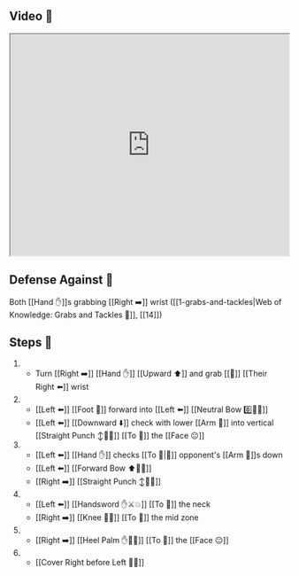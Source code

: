 ## Video 🎥

<iframe src="https://www.youtube.com/embed/Nl1I_r8H0uM?start=268" width="100%" height="400"></iframe>

## Defense Against 🤺

Both [[Hand ✋]]s grabbing [[Right ➡️]] wrist ([[1-grabs-and-tackles|Web of Knowledge: Grabs and Tackles 🤝]], [[14]])

## Steps 👣

1. - Turn [[Right ➡️]] [[Hand ✋]] [[Upward ⬆️]] and grab [[🎯]] [[Their Right ⬅️]] wrist
2. - [[Left ⬅️]] [[Foot 🦶]] forward into [[Left ⬅️]] [[Neutral Bow 0️⃣🧍‍♂️]]
    - [[Left ⬅️]] [[Downward ⬇️]] check with lower [[Arm 💪]] into vertical [[Straight Punch ↕️👊💥]] [[To 🎯]] the [[Face 😐]]
3. - [[Left ⬅️]] [[Hand ✋]] checks [[To 🎯|🎯]] opponent's [[Arm 💪]]s down
    - [[Left ⬅️]] [[Forward Bow ⬆️🧍‍♂️]]
    - [[Right ➡️]] [[Straight Punch ↕️👊💥]]
4. - [[Left ⬅️]] [[Handsword ✋⚔️💥]] [[To 🎯]] the neck
    - [[Right ➡️]] [[Knee 🦵💥]] [[To 🎯]] the mid zone
5. - [[Right ➡️]] [[Heel Palm ✋🌴💥]] [[To 🎯]] the [[Face 😐]]
6. - [[Cover Right before Left 🦶🔄]]
